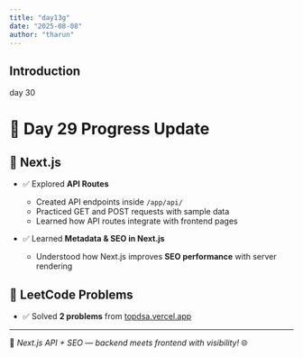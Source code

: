 ```yaml
---
title: "day13g"
date: "2025-08-08"
author: "tharun"
---
```


## Introduction

day 30

# 🚀 Day 29 Progress Update

## 📌 Next.js

- ✅ Explored **API Routes**

  - Created API endpoints inside `/app/api/`
  - Practiced GET and POST requests with sample data
  - Learned how API routes integrate with frontend pages

- ✅ Learned **Metadata & SEO in Next.js**
  - Understood how Next.js improves **SEO performance** with server rendering

## 📌 LeetCode Problems

- ✅ Solved **2 problems** from [topdsa.vercel.app](https://topdsa.vercel.app)

---

📅 _Next.js API + SEO — backend meets frontend with visibility!_ 🌐
